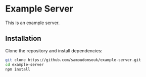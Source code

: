 # Example Server

This is an example server.

## Installation

Clone the repository and install dependencies:

```bash
git clone https://github.com/samoudomsouk/example-server.git
cd example-server
npm install
```
